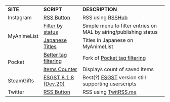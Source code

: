 <table>
    <tr>
        <td><b>SITE</b></td>
        <td><b>SCRIPT</b></td>
        <td><b>DESCRIPTION</b></td>
    </tr>
    <tr>
        <td>Instagram</td>
        <td><a href="https://github.com/Jorengarenar/userscripts/raw/master/Instagram_RSS_Button.user.js">RSS Button</a></td>
        <td>RSS using <a href="https://rsshub.app">RSSHub</a></td>
    </tr>
    <tr>
        <td rowspan=2>MyAnimeList</td>
        <td><a href="https://github.com/Jorengarenar/userscripts/raw/master/MAL_Filter_by_status.user.js">Filter by status</a></td>
        <td>Simple menu to filter entries on MAL by airing/publishing status</td>
    </tr>
    <tr>
        <td><a href="https://github.com/Jorengarenar/userscripts/raw/master/MAL_Japanese_Titles.user.js">Japanese Titles</a></td>
        <td>Titles in Japanese on MyAnimeList</td>
    </tr>
    <tr>
        <td rowspan=2>Pocket</td>
        <td><a href="https://github.com/Jorengarenar/userscripts/raw/master/Pocket_Better_tag_filtering.user.js">Better tag filtering</a></td>
        <td>Fork of <a href="https://greasyfork.org/en/scripts/39537-pocket-tag-filtering">Pocket tag filtering</a></td>
    </tr>
    <tr>
        <td><a href="https://github.com/Jorengarenar/userscripts/raw/master/Pocket_Items_Counter.user.js">Items Counter</a></td>
        <td>Displays count of saved items </td>
    </tr>
    <tr>
        <td>SteamGifts</td>
        <td><a href="https://github.com/Jorengarenar/userscripts/raw/master/ESGST.user.js">ESGST 8.1.8 (Dev.20)</a></td>
        <td>Best(?) <a href="https://github.com/gsrafael01/ESGST">ESGST</a> version still supporting userscripts</td>
    </tr>
    <tr>
        <td>Twitter</td>
        <td><a href="https://github.com/Jorengarenar/userscripts/raw/master/Twitter_RSS_Button.user.js">RSS Button</a></td>
        <td>RSS using <a href="https://twitrss.me">TwitRSS.me</a></td>
    </tr>
</table>
